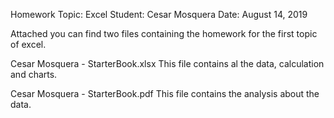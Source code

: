 Homework
Topic:		Excel
Student:	Cesar Mosquera
Date:		August 14, 2019

Attached you can find two files containing the homework for the first topic of excel.

Cesar Mosquera - StarterBook.xlsx
This file contains al the data, calculation and charts.

Cesar Mosquera - StarterBook.pdf
This file contains the analysis about the data.
